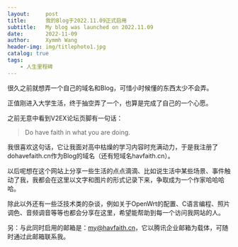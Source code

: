 ```yaml
---
layout:     post
title:      我的Blog于2022.11.09正式启用
subtitle:   My blog was launched on 2022.11.09
date:       2022-11-09
author:     Xymmh Wang
header-img: img/titlephoto1.jpg
catalog: true
tags:
    - 人生里程碑
---
```


很久之前就想弄一个自己的域名和Blog，可惜小时候懂的东西太少不会弄。

正值刚进入大学生活，终于抽空弄了一个，也算是完成了自己的一个心愿。

之前无意中看到V2EX论坛页脚有一句话：

> Do have faith in what you are doing.

我很喜欢这句话，它让我面对高中枯燥的学习内容时充满动力，于是我注册了dohavefaith.cn作为Blog的域名（还有短域名havfaith.cn）。

以后呢想在这个网站上分享一些生活的点点滴滴、比如说生活中某些场景、事件触动了我，我都会在这里以文字和图片的形式记录下来，争取成为一个作家哈哈哈哈。

除此以外还有一些泛技术类的杂谈，例如关于OpenWrt的配置、C语言编程、照片调色、音频调音等等也都会分享在这里，希望能帮助到每一个访问我网站的人。

另：与此同时启用的邮箱是：my@havfaith.cn，它以腾讯企业邮箱为载体，可随时通过此邮箱联系我。
